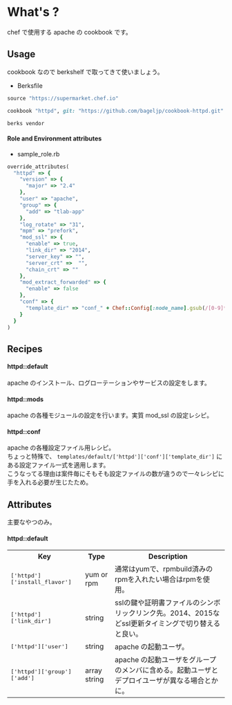 What's ?
===============
chef で使用する apache の cookbook です。

Usage
-----
cookbook なので berkshelf で取ってきて使いましょう。

* Berksfile
```ruby
source "https://supermarket.chef.io"

cookbook "httpd", git: "https://github.com/bageljp/cookbook-httpd.git"
```

```
berks vendor
```

#### Role and Environment attributes

* sample_role.rb
```ruby
override_attributes(
  "httpd" => {
    "version" => {
      "major" => "2.4"
    },
    "user" => "apache",
    "group" => {
      "add" => "tlab-app"
    },
    "log_rotate" => "31",
    "mpm" => "prefork",
    "mod_ssl" => {
      "enable" => true,
      "link_dir" => "2014",
      "server_key" => "",
      "server_crt" =>  "",
      "chain_crt" => ""
    },
    "mod_extract_forwarded" => {
      "enable" => false
    },
    "conf" => {
      "template_dir" => "conf_" + Chef::Config[:node_name].gsub(/[0-9]*$/, '')
    }
  }
)
```

Recipes
----------

#### httpd::default
apache のインストール、ログローテーションやサービスの設定をします。

#### httpd::mods
apache の各種モジュールの設定を行います。実質 mod_ssl の設定レシピ。

#### httpd::conf
apache の各種設定ファイル用レシピ。  
ちょっと特殊で、 ``templates/default/['httpd']['conf']['template_dir']`` にある設定ファイル一式を適用します。  
こうなってる理由は案件毎にそもそも設定ファイルの数が違うので一々レシピに手を入れる必要が生じたため。


Attributes
----------

主要なやつのみ。

#### httpd::default
<table>
  <tr>
    <th>Key</th>
    <th>Type</th>
    <th>Description</th>
  </tr>
  <tr>
    <td><tt>['httpd']['install_flavor']</tt></td>
    <td>yum or rpm</td>
    <td>通常はyumで、rpmbuild済みのrpmを入れたい場合はrpmを使用。</td>
  </tr>
  <tr>
    <td><tt>['httpd']['link_dir']</tt></td>
    <td>string</td>
    <td>sslの鍵や証明書ファイルのシンボリックリンク先。2014、2015などssl更新タイミングで切り替えると良い。</td>
  </tr>
  <tr>
    <td><tt>['httpd']['user']</tt></td>
    <td>string</td>
    <td>apache の起動ユーザ。</td>
  </tr>
  <tr>
    <td><tt>['httpd']['group']['add']</tt></td>
    <td>array string</td>
    <td>apache の起動ユーザをグループのメンバに含める。起動ユーザとデプロイユーザが異なる場合とかに。</td>
  </tr>
</table>

